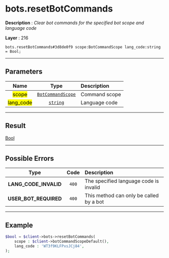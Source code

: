 # bots.resetBotCommands

**Description** : *Clear bot commands for the specified bot scope and language code*

**Layer** : 216

```tl
bots.resetBotCommands#3d8de0f9 scope:BotCommandScope lang_code:string = Bool;
```

---

## Parameters

| Name | Type | Description |
| :---: | :---: | :--- |
| <mark>scope</mark> | [`BotCommandScope`](type/BotCommandScope) | Command scope |
| <mark>lang_code</mark> | [`string`](type/string) | Language code |

---

## Result

[Bool](type/Bool)

---

## Possible Errors

| Type | Code | Description |
| :---: | :---: | :--- |
| **LANG_CODE_INVALID** | `400` | The specified language code is invalid |
| **USER_BOT_REQUIRED** | `400` | This method can only be called by a bot |

---

## Example

```php
$bool = $client->bots->resetBotCommands(
	scope : $client->botCommandScopeDefault(),
	lang_code : 'WT3f9KLFPxsJCj84',
);
```